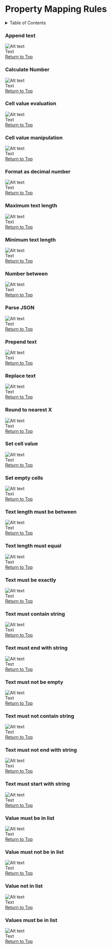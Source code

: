 # Property Mapping Rules
<details>
<summary>Table of Contents</summary>

1. [Append text](#append-text)  
2. [Calculate number](#calculate-number)  
3. [Cell value evaluation](#cell-value-evaluation)  
4. [Cell value manipulation](#cell-value-manipulation)  
5. [Format as decimal number](#format-as-decimal-number)  
6. [Maximum text length](#maximum-text-length)  
7. [Minimum text length](#minimum-text-length)  
8. [Number between](#number-between)  
9. [Parse JSON](#parse-json)  
10. [Prepend text](#prepend-text)  
11. [Replace text](#replace-text)  
12. [Round to nearest X](#round-to-nearest-x)  
13. [Set cell value](#set-cell-value)  
14. [Set empty cells](#set-empty-cells)  
15. [Text length must be between](#text-length-must-be-between)  
16. [Text length must equal](#text-length-must-equal)  
17. [Text must be exactly](#text-must-be-exactly)  
18. [Text must contain string](#text-must-contain-string)  
19. [Text must end with string](#text-must-end-with-string)  
20. [Text must not be empty](#text-must-not-be-empty)  
21. [Text must not contain string](#text-must-not-contain-string)  
22. [Text must not end with string](#text-must-not-end-with-string)  
23. [Text must start with string](#text-must-start-with-string)  
24. [Value must be in list](#value-must-be-in-list)  
25. [Value must not be in list](#value-must-not-be-in-list)  
26. [Value not in list](#value-not-in-list)  
27. [Values must be in list](#values-must-be-in-list)  
</details>

### Append text
![Alt text](../images/rule_appendText.png "Append Text")  
Text  
[Return to Top](#property-mapping-rules)  

### Calculate Number
![Alt text](../images/rule_calcNumber.png "Calculate Number")  
Text  
[Return to Top](#property-mapping-rules)  

### Cell value evaluation
![Alt text](../images/rule_cellValueEval.png "Cell value evaluation")  
Text  
[Return to Top](#property-mapping-rules)  

### Cell value manipulation
![Alt text](../images/rule_cellValueMani.png "Cell value manipulation")  
Text  
[Return to Top](#property-mapping-rules)  

### Format as decimal number
![Alt text](../images/rule_formatDecNum.png "Format as decimal number")  
Text  
[Return to Top](#property-mapping-rules)  

### Maximum text length
![Alt text](../images/rule_maxTextLength.png "Maximum text length")  
Text  
[Return to Top](#property-mapping-rules)  

### Minimum text length
![Alt text](../images/rule_minTextLength.png "Minimum text length")  
Text  
[Return to Top](#property-mapping-rules)  

### Number between
![Alt text](../images/rule_numberBetween.png "Number between")  
Text  
[Return to Top](#property-mapping-rules)  

### Parse JSON
![Alt text](../images/rule_parseJson.png "Parse JSON")  
Text  
[Return to Top](#property-mapping-rules)  

### Prepend text
![Alt text](../images/rule_prependText.png "Prepend text")  
Text  
[Return to Top](#property-mapping-rules)  

### Replace text
![Alt text](../images/rule_replaceText.png "Replace text")  
Text  
[Return to Top](#property-mapping-rules)  

### Round to nearest X
![Alt text](../images/rule_roundNearest.png "Round to nearest X")  
Text  
[Return to Top](#property-mapping-rules)  

### Set cell value
![Alt text](../images/rule_setCellValue.png "Set cell value")  
Text  
[Return to Top](#property-mapping-rules)  

### Set empty cells
![Alt text](../images/rule_setEmptyCells.png "Set empty cells")  
Text  
[Return to Top](#property-mapping-rules)  

### Text length must be between
![Alt text](../images/rule_textLengthBetween.png "Text length must be between")  
Text  
[Return to Top](#property-mapping-rules)  

### Text length must equal
![Alt text](../images/rule_textLengthEquals.png "Text length must equal")  
Text  
[Return to Top](#property-mapping-rules)  

### Text must be exactly
![Alt text](../images/rule_textExactMatch.png "Text must be exactly")  
Text  
[Return to Top](#property-mapping-rules)  

### Text must contain string
![Alt text](../images/rule_textContains.png "Text must contain string")  
Text  
[Return to Top](#property-mapping-rules)  

### Text must end with string
![Alt text](../images/rule_textEndWith.png "Text must end with string")  
Text  
[Return to Top](#property-mapping-rules)  

### Text must not be empty
![Alt text](../images/rule_textNotEmpty.png "Text must not be empty")  
Text  
[Return to Top](#property-mapping-rules)  

### Text must not contain string
![Alt text](../images/rule_textNotContains.png "Text must not contain string")  
Text  
[Return to Top](#property-mapping-rules)  

### Text must not end with string
![Alt text](../images/rule_textNotEndWith.png "Text must not end with string")  
Text  
[Return to Top](#property-mapping-rules)  

### Text must start with string
![Alt text](../images/rule_textStartWith.png "Text must start with string")  
Text  
[Return to Top](#property-mapping-rules)  

### Value must be in list
![Alt text](../images/rule_valueMustBeInList.png "Value must be in list")  
Text  
[Return to Top](#property-mapping-rules)  

### Value must not be in list
![Alt text](../images/rule_valueMustNotBeInList.png "Value must not be in list")  
Text  
[Return to Top](#property-mapping-rules)  

### Value not in list
![Alt text](../images/rule_valueNotInList.png "Value not in list")  
Text  
[Return to Top](#property-mapping-rules)  

### Values must be in list
![Alt text](../images/rule_valuesMustBeInList.png "Values must be in list")  
Text  
[Return to Top](#property-mapping-rules)  